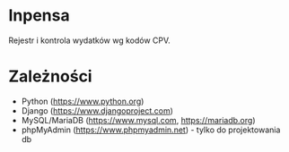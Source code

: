 # Inpensa
Rejestr i kontrola wydatków wg kodów CPV.

# Zależności
- Python (https://www.python.org)
- Django (https://www.djangoproject.com)
- MySQL/MariaDB (https://www.mysql.com, https://mariadb.org)
- phpMyAdmin  (https://www.phpmyadmin.net) - tylko do projektowania db
